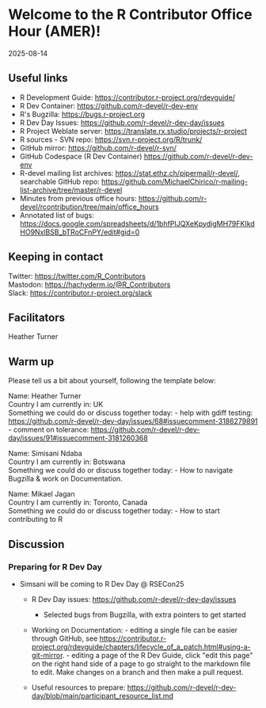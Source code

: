 # Welcome to the R Contributor Office Hour (AMER)!
2025-08-14

## Useful links

 * R Development Guide: https://contributor.r-project.org/rdevguide/ 
 * R Dev Container: https://github.com/r-devel/r-dev-env
 * R's Bugzilla: https://bugs.r-project.org 
 * R Dev Day Issues: https://github.com/r-devel/r-dev-day/issues
 * R Project Weblate server: https://translate.rx.studio/projects/r-project 
 * R sources - SVN repo: https://svn.r-project.org/R/trunk/ 
 * GitHub mirror: https://github.com/r-devel/r-svn/ 
 * GitHub Codespace (R Dev Container) https://github.com/r-devel/r-dev-env 
 * R-devel mailing list archives: https://stat.ethz.ch/pipermail/r-devel/, searchable GitHub repo: https://github.com/MichaelChirico/r-mailing-list-archive/tree/master/r-devel 
 * Minutes from previous office hours: https://github.com/r-devel/rcontribution/tree/main/office_hours 
 * Annotated list of bugs: https://docs.google.com/spreadsheets/d/1bhfPIJQXeKpydigMH79FKIkdHO9NxlBSB_bTRoCFnPY/edit#gid=0
  
## Keeping in contact

Twitter: https://twitter.com/R_Contributors  
Mastodon: https://hachyderm.io/@R_Contributors  
Slack: https://contributor.r-project.org/slack  

## Facilitators

Heather Turner 

## Warm up 

Please tell us a bit about yourself, following the template below: 

Name: Heather Turner  
Country I am currently in: UK  
Something we could do or discuss together today: 
    - help with gdiff testing: https://github.com/r-devel/r-dev-day/issues/68#issuecomment-3186279891
    - comment on tolerance: https://github.com/r-devel/r-dev-day/issues/91#issuecomment-3181260368 
    
Name:  Simisani Ndaba  
Country I am currently in: Botswana  
Something we could do or discuss together today: 
    - How to navigate Bugzilla & work on Documentation.

Name:  Mikael Jagan  
Country I am currently in: Toronto, Canada  
Something we could do or discuss together today: 
    - How to start contributing to R



## Discussion

### Preparing for R Dev Day 

 - Simsani will be coming to R Dev Day @ RSECon25
     - R Dev Day issues: https://github.com/r-devel/r-dev-day/issues

          - Selected bugs from Bugzilla, with extra pointers to get started

     - Working on Documentation: 
            - editing a single file can be easier through GitHub, see https://contributor.r-project.org/rdevguide/chapters/lifecycle_of_a_patch.html#using-a-git-mirror.
            - editing a page of the R Dev Guide, click "edit this page" on the right hand side of a page to go straight to the markdown file to edit. Make changes on a branch and then make a pull request.
      - Useful resources to prepare: https://github.com/r-devel/r-dev-day/blob/main/participant_resource_list.md

